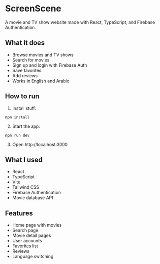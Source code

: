# ScreenScene

A movie and TV show website made with React, TypeScript, and Firebase Authentication.

## What it does

- Browse movies and TV shows
- Search for movies
- Sign up and login with Firebase Auth
- Save favorites
- Add reviews
- Works in English and Arabic

## How to run

1. Install stuff:
```
npm install
```

2. Start the app:
```
npm run dev
```

3. Open http://localhost:3000

## What I used

- React
- TypeScript  
- Vite
- Tailwind CSS
- Firebase Authentication
- Movie database API

## Features

- Home page with movies
- Search page
- Movie detail pages
- User accounts
- Favorites list
- Reviews
- Language switching


